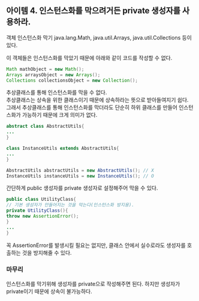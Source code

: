 ## 아이템 4. 인스턴스화를 막으려거든 private 생성자를 사용하라.

객체 인스턴스화 막기
java.lang.Math, java.util.Arrays, java.util.Collections 등이 있다.

이 객체들은 인스턴스화를 막았기 때문에 아래와 같이 코드를 작성할 수 없다.
```java
Math mathObject = new Math();
Arrays arraysObject = new Arrays();
Collections collectionsObject = new Collection();
```

추상클래스를 통해 인스턴스화를 막을 수 없다.  
추상클래스는 상속을 위한 클래스이기 때문에 상속하라는 뜻으로 받아들여지기 쉽다.  
그래서 추상클래스를 통해 인스턴스화를 막더라도 단순히 하위 클래스를 만들어 인스턴스화가 가능하기 때문에 크게 의미가 없다.
```java
abstract class AbstractUtils{
...
}

class InstanceUtils extends AbstractUtils{
...
}

AbstractUtils abstractUtils = new AbstractUtils(); // X
InstanceUtils instanceUtils = new InstanceUtils(); // O

```
간단하게 public 생성자를 private 생성자로 설정해주어 막을 수 있다.
```java
public class UtilityClass{
// 기본 생성자가 만들어지는 것을 막는다(인스턴스화 방지용).
private UtilityClass(){
throw new AssertionError();
}
...
}
```
꼭 AssertionError를 발생시킬 필요는 없지만, 클래스 안에서 실수로라도 생성자를 호출하는 것을 방지해줄 수 있다.


### 마무리   
인스턴스화를 막기위해 생성자를 private으로 작성해주면 된다. 하지만 생성자가 private이기 때문에 상속이 불가능하다.
